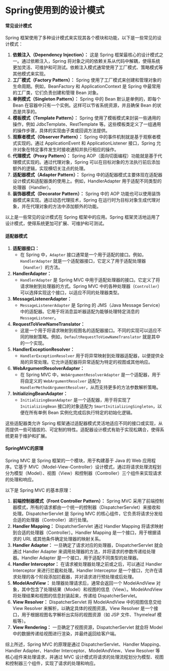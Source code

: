 # Spring使用到的设计模式



#### 常见设计模式

Spring 框架使用了多种设计模式来实现其各个模块和功能，以下是一些常见的设计模式：

1. **依赖注入（Dependency Injection）：** 这是 Spring 框架最核心的设计模式之一。通过依赖注入，Spring 将对象之间的依赖关系从代码中解耦，使得系统更加灵活、可维护和可测试。依赖注入模式通常使用了工厂模式、策略模式等其他模式来实现。
2. **工厂模式（Factory Pattern）：** Spring 使用了工厂模式来创建和管理对象的生命周期。例如，BeanFactory 和 ApplicationContext 是 Spring 中最常用的工厂类，它们负责创建和管理 Bean 对象。
3. **单例模式（Singleton Pattern）：** Spring 中的 Bean 默认是单例的，即每个 Bean 在容器中只有一个实例。这样可以节省系统资源，并且确保 Bean 的状态是共享的。
4. **模板模式（Template Pattern）：** Spring 使用了模板模式来封装一些通用的操作，例如 JdbcTemplate、RestTemplate 等。这些模板类定义了一组通用的操作步骤，具体的实现由子类或回调方法提供。
5. **观察者模式（Observer Pattern）：** Spring 中的事件机制就是基于观察者模式实现的。通过 ApplicationEvent 和 ApplicationListener 接口，Spring 允许对象在特定事件发生时接收通知并执行相应的操作。
6. **代理模式（Proxy Pattern）：** Spring AOP（面向切面编程）功能就是基于代理模式实现的。通过代理对象，Spring 可以在目标对象的方法执行前后添加额外的逻辑，实现横切关注点的处理。
7. **适配器模式（Adapter Pattern）：** Spring 中的适配器模式主要体现在适配器设计模式和适配器类的使用上。例如，HandlerAdapter 用于适配不同类型的处理器（Handler）。
8. **装饰器模式（Decorator Pattern）：** Spring 中的 AOP 功能也可以使用装饰器模式来实现。通过动态代理技术，Spring 在运行时为目标对象生成代理对象，并在代理对象的方法中添加额外的功能。

以上是一些常见的设计模式在 Spring 框架中的应用。Spring 框架灵活地运用了设计模式，使得系统更加可扩展、可维护和可测试。



#### 适配器模式

1. **适配器接口：**
   - 在 Spring 中，`Adapter` 接口通常是一个用于适配的接口。例如，`HandlerAdapter` 就是一个适配器接口，它定义了用于适配处理器（`Handler`）的方法。
2. **HandlerAdapter：**
   - `HandlerAdapter` 是 Spring MVC 中用于适配处理器的接口。它定义了将请求映射到处理器的方式。Spring MVC 中的各种处理器（`Controller`）可以选择实现这个接口，以适应不同的处理器类型。
3. **MessageListenerAdapter：**
   - `MessageListenerAdapter` 是 Spring 的 JMS（Java Message Service）中的适配器。它用于将消息监听器适配为能够处理特定消息的 `MessageListener`。
4. **RequestToViewNameTranslator：**
   - 这是一个用于将请求映射到视图名的适配器接口。不同的实现可以适应不同的映射策略。例如，`DefaultRequestToViewNameTranslator` 就是其中的一个实现。
5. **HandlerExceptionResolver：**
   - `HandlerExceptionResolver` 用于将异常映射到处理器适配器，以便提供全局的异常处理。它允许适配器将异常适配为特定的视图或其他响应。
6. **WebArgumentResolverAdapter：**
   - 在 Spring MVC 中，`WebArgumentResolverAdapter` 是一个适配器，用于将自定义的 `WebArgumentResolver` 适配为 `HandlerMethodArgumentResolver`，从而支持更多的方法参数解析策略。
7. **InitializingBeanAdapter：**
   - `InitializingBeanAdapter` 是一个适配器，用于将实现了 `InitializingBean` 接口的对象适配为 `SmartInitializingSingleton`，以便在所有单例 Bean 实例化完成后执行特定的初始化逻辑。

这些适配器类允许 Spring 框架通过适配器模式灵活地适应不同的接口或实现，从而提供一些可插拔的、可定制的特性。适配器设计模式有助于实现松耦合，使得系统更易于维护和扩展。



#### SpringMVC的原理

Spring MVC 是 Spring 框架的一个模块，用于构建基于 Java 的 Web 应用程序。它基于 MVC（Model-View-Controller）设计模式，通过将请求处理流程划分为模型（Model）、视图（View）和控制器（Controller）三个组件来实现请求的处理和响应。

以下是 Spring MVC 的基本原理：

1. **前端控制器模式（Front Controller Pattern）：** Spring MVC 采用了前端控制器模式，所有的请求都由一个统一的控制器（DispatcherServlet）来接收和处理。DispatcherServlet 是 Spring MVC 的核心组件，它负责将请求分发给合适的处理器（Controller）进行处理。
2. **Handler Mapping：** DispatcherServlet 通过 Handler Mapping 将请求映射到合适的处理器（Controller）。Handler Mapping 是一个接口，用于根据请求的 URL 或其他条件确定处理器的映射关系。
3. **Handler Adapter：** 一旦确定了请求对应的处理器，DispatcherServlet 就会通过 Handler Adapter 来调用处理器的方法，并将请求的参数传递给处理器。Handler Adapter 是一个接口，用于适配不同类型的处理器。
4. **Handler Interceptor：** 在请求被处理器处理之前或之后，可以通过 Handler Interceptor 来进行拦截和处理。Handler Interceptor 是一个接口，允许在请求处理的各个阶段添加拦截器，并对请求进行预处理或后处理。
5. **ModelAndView：** 处理器处理请求后，通常会返回一个 ModelAndView 对象，其中包含了处理结果（Model）和视图的信息（View）。ModelAndView 将处理结果和视图的信息封装起来，传递给 DispatcherServlet。
6. **View Resolver：** DispatcherServlet 将 ModelAndView 中的视图信息交给 View Resolver 来解析，以确定具体的视图资源。View Resolver 是一个接口，用于根据视图名字解析出实际的视图资源（如 JSP 文件、Thymeleaf 模板等）。
7. **View Rendering：** 一旦确定了视图资源，DispatcherServlet 就会将 Model 中的数据传递给视图进行渲染，并最终返回给客户端。

综上所述，Spring MVC 的原理是通过 DispatcherServlet、Handler Mapping、Handler Adapter、Handler Interceptor、ModelAndView、View Resolver 等核心组件来处理请求，并通过 MVC 设计模式将请求的处理流程划分为模型、视图和控制器三个组件，实现了请求的处理和响应。